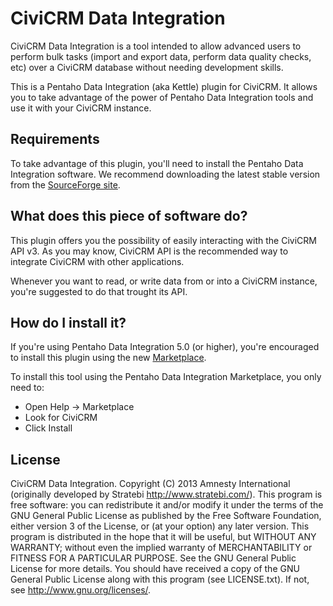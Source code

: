 CiviCRM Data Integration
========================

CiviCRM Data Integration is a tool intended to allow advanced users to perform bulk tasks (import and export data, perform data quality checks, etc) over a CiviCRM database without needing development skills.

This is a Pentaho Data Integration (aka Kettle) plugin for CiviCRM. It allows you to take advantage of the power of Pentaho Data Integration tools and use it with your CiviCRM instance.

Requirements
------------

To take advantage of this plugin, you'll need to install the Pentaho Data Integration software. We recommend downloading the latest stable version from the [SourceForge site](https://sourceforge.net/projects/pentaho/files/Data%20Integration/).

What does this piece of software do?
-------------------------------------

This plugin offers you the possibility of easily interacting with the CiviCRM API v3. As you may know, CiviCRM API is the recommended way to integrate CiviCRM with other applications.

Whenever you want to read, or write data from or into a CiviCRM instance, you're suggested to do that trought its API.

How do I install it?
------------------

If you're using Pentaho Data Integration 5.0 (or higher), you're encouraged to install this plugin using the new [Marketplace](http://wiki.pentaho.com/display/EAI/Marketplace).

To install this tool using the Pentaho Data Integration Marketplace, you only need to:

* Open Help -> Marketplace
* Look for CiviCRM
* Click Install

License
-------

CiviCRM Data Integration. Copyright (C) 2013 Amnesty International (originally developed by Stratebi http://www.stratebi.com/).
This program is free software: you can redistribute it and/or modify it under the terms of the GNU General Public License as published by the Free Software Foundation, either version 3 of the License, or (at your option) any later version.
This program is distributed in the hope that it will be useful, but WITHOUT ANY WARRANTY; without even the implied warranty of MERCHANTABILITY or FITNESS FOR A PARTICULAR PURPOSE. See the GNU General Public License for more details.
You should have received a copy of the GNU General Public License along with this program (see LICENSE.txt). If not, see http://www.gnu.org/licenses/.
